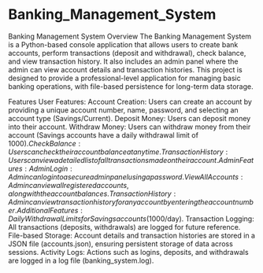 # Banking_Management_System
Banking Management System
Overview
The Banking Management System is a Python-based console application that allows users to create bank accounts, perform transactions (deposit and withdrawal), check balance, and view transaction history. It also includes an admin panel where the admin can view account details and transaction histories. This project is designed to provide a professional-level application for managing basic banking operations, with file-based persistence for long-term data storage.

Features
User Features:
Account Creation: Users can create an account by providing a unique account number, name, password, and selecting an account type (Savings/Current).
Deposit Money: Users can deposit money into their account.
Withdraw Money: Users can withdraw money from their account (Savings accounts have a daily withdrawal limit of $1000).
Check Balance: Users can check their account balance at any time.
Transaction History: Users can view a detailed list of all transactions made on their account.
Admin Features:
Admin Login: Admin can log into a secure admin panel using a password.
View All Accounts: Admin can view all registered accounts, along with the account balances.
Transaction History: Admin can view transaction history for any account by entering the account number.
Additional Features:
Daily Withdrawal Limits for Savings accounts ($1000/day).
Transaction Logging: All transactions (deposits, withdrawals) are logged for future reference.
File-based Storage: Account details and transaction histories are stored in a JSON file (accounts.json), ensuring persistent storage of data across sessions.
Activity Logs: Actions such as logins, deposits, and withdrawals are logged in a log file (banking_system.log).
